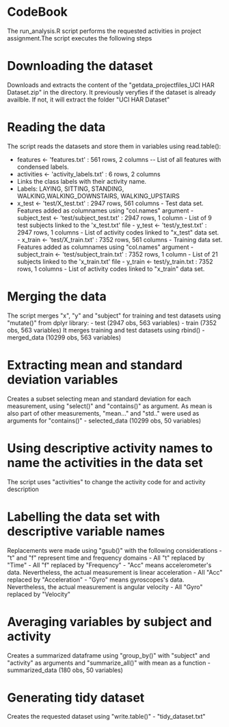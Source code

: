 # CodeBook
The run_analysis.R script performs the requested activities in project assignment.The script executes the following steps

# Downloading the dataset
Downloads and extracts the content of the "getdata_projectfiles_UCI HAR Dataset.zip" in the directory. It previously veryfies if the dataset is already availble. If not, it will extract the folder "UCI HAR Dataset"

# Reading the data
The script reads the datasets and store them in variables using read.table():
- features <- 'features.txt' : 561 rows, 2 columns
-- List of all features with condensed labels.
- activities <- 'activity_labels.txt' : 6 rows, 2 columns
- Links the class labels with their activity name.
- Labels: LAYING, SITTING, STANDING, WALKING,WALKING_DOWNSTAIRS, WALKING_UPSTAIRS 
- x_test <- 'test/X_test.txt' : 2947 rows, 561 columns
                - Test data set. Features added as columnames using "col.names" argument
        - subject_test <- 'test/subject_test.txt' : 2947 rows, 1 column
                - List of 9 test subjects linked to the 'x_test.txt' file
        - y_test <- 'test/y_test.txt' : 2947 rows, 1 columns
                - List of activity codes linked to "x_test" data set.
        - x_train <- 'test/X_train.txt' : 7352 rows, 561 columns
                - Training data set. Features added as columnames using "col.names" argument
        - subject_train <- 'test/subject_train.txt' : 7352 rows, 1 column
                - List of 21 subjects linked to the 'x_train.txt' file
        - y_train <- test/y_train.txt : 7352 rows, 1 columns
                - List of activity codes linked to "x_train" data set.
# Merging the data
The script merges "x", "y" and "subject" for training and test datasets using "mutate()" from dplyr library:
        - test (2947 obs, 563 variables)
        - train (7352 obs, 563 variables)
It merges training and test datasets using rbind()
        - merged_data (10299 obs, 563 variables)
# Extracting mean and standard deviation variables
Creates a subset selecting mean and standard deviation for each measurement, using "select()" and "contains()" as argument. As mean is also part of other measurements, "mean..." and "std.." were used as arguments for "contains()"
        - selected_data (10299 obs, 50 variables)
# Using descriptive activity names to name the activities in the data set
The script uses "activities" to change the activity code for and activity description 

# Labelling the data set with descriptive variable names
Replacements were made using "gsub()" with the following considerations
        - "t" and "f" represent time and frequency domains
        - All "t" replaced by "Time"
        - All "f" replaced by "Frequency"
        - "Acc" means accelerometer's data. Nevertheless, the actual measurement is linear acceleration
        - All "Acc" replaced by "Acceleration" 
        - "Gyro" means gyroscopes's data. Nevertheless, the actual measurement is angular velocity
        - All "Gyro" replaced by "Velocity"
# Averaging variables by subject and activity
Creates a summarized dataframe using "group_by()" with "subject" and "activity" as arguments and "summarize_all()" with mean as a function
        - summarized_data (180 obs, 50 variables)
# Generating tidy dataset
Creates the requested dataset using "write.table()"
        - "tidy_dataset.txt"
